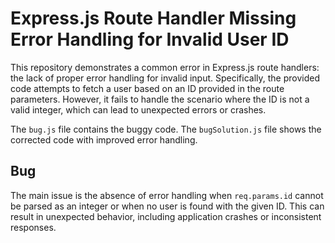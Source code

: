 # Express.js Route Handler Missing Error Handling for Invalid User ID

This repository demonstrates a common error in Express.js route handlers: the lack of proper error handling for invalid input.  Specifically, the provided code attempts to fetch a user based on an ID provided in the route parameters.  However, it fails to handle the scenario where the ID is not a valid integer, which can lead to unexpected errors or crashes.

The `bug.js` file contains the buggy code. The `bugSolution.js` file shows the corrected code with improved error handling.

## Bug
The main issue is the absence of error handling when `req.params.id` cannot be parsed as an integer or when no user is found with the given ID.  This can result in unexpected behavior, including application crashes or inconsistent responses.
